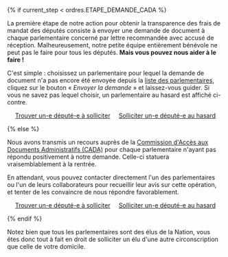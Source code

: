 {% if current_step < ordres.ETAPE_DEMANDE_CADA %}

La première étape de notre action pour obtenir la transparence des frais de mandat des députés consiste à envoyer une demande de document à chaque parlementaire concerné par lettre recommandée avec accusé de réception. Malheureusement, notre petite équipe entièrement bénévole ne peut pas le faire pour tous les députés. **Mais vous pouvez nous aider à le faire !**

C'est simple : choisissez un parlementaire pour lequel la demande de document n'a pas encore été envoyée depuis la [liste des parlementaires](/parlementaires), cliquez sur le bouton « *Envoyer la demande* » et laissez-vous guider. Si vous ne savez pas lequel choisir, un parlementaire au hasard est affiché ci-contre.

<center><a class="btn btn-primary" href="/parlementaires">Trouver un-e député-e à solliciter</a> &nbsp; &nbsp; <a class="btn btn-primary" href="/hasard">Solliciter un-e député-e au hasard</a></center>

{% else %}

Nous avons transmis un recours auprès de la [Commission d'Accès aux Documents Administratifs (CADA)](http://cada.fr) pour chaque parlementaire n'ayant pas répondu positivement à notre demande.  Celle-ci statuera vraisemblablement à la rentrée.

En attendant, vous pouvez contacter directement l'un des parlementaires ou l'un de leurs collaborateurs pour recueillir leur avis sur cette opération, et tenter de les convaincre de nous répondre favorablement.

<center><a class="btn btn-primary" href="/parlementaires?q=Demande%20CADA">Trouver un-e député-e à solliciter</a> &nbsp; &nbsp; <a class="btn btn-primary" href="/hasard">Solliciter un-e député-e au hasard</a></center>

{% endif %}

Notez bien que tous les parlementaires sont des élus de la Nation, vous êtes donc tout à fait en droit de solliciter un élu d'une autre circonscription que celle de votre domicile.
